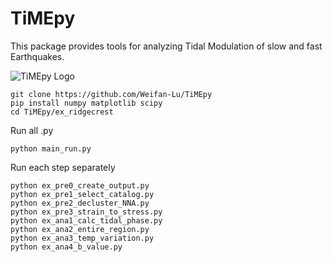 # TiMEpy

This package provides tools for analyzing Tidal Modulation of slow and fast Earthquakes.

![TiMEpy Logo](logo.png)

    git clone https://github.com/Weifan-Lu/TiMEpy
    pip install numpy matplotlib scipy
    cd TiMEpy/ex_ridgecrest

Run all .py

    python main_run.py

Run each step separately

    python ex_pre0_create_output.py
    python ex_pre1_select_catalog.py
    python ex_pre2_decluster_NNA.py
    python ex_pre3_strain_to_stress.py
    python ex_ana1_calc_tidal_phase.py
    python ex_ana2_entire_region.py
    python ex_ana3_temp_variation.py
    python ex_ana4_b_value.py
